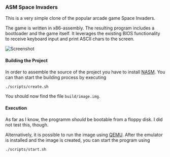 ### ASM Space Invaders

This is a very simple clone of the popular arcade game Space Invaders.

The game is written in x86-assembly. The resulting program includes a bootloader and the game itself.
It leverages the existing BIOS functionality to receive keyboard input and print ASCII chars to the screen.

![Screenshot](https://raw.githubusercontent.com/flxbe/asm-space-invaders/master/screenshot.png)

#### Building the Project
In order to assemble the source of the project you have to install [NASM](http://www.nasm.us/).
You can than start the building process by executing

```bash
./scripts/create.sh
```

You should now find the file `build/image.img`.

#### Execution
As far as I know, the programm *should* be bootable from a floppy disk. I did not test this, though.

Alternatively, it is possible to run the image using [QEMU](http://wiki.qemu.org/Main_Page).
After the emulator is installed and the image is created, you can start the program using

```bash
./scripts/start.sh
```
